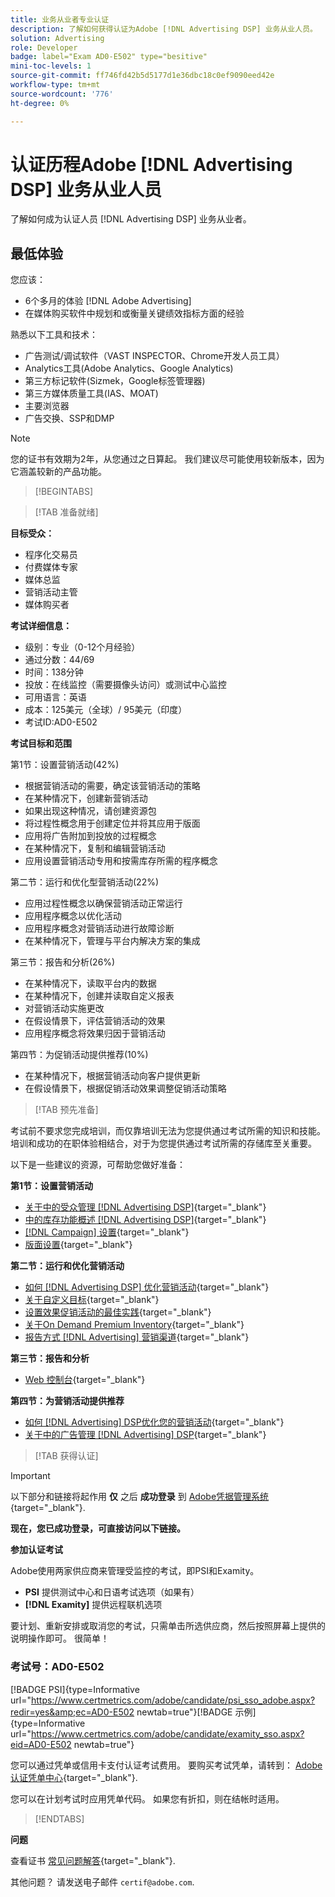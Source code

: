 ```yaml
---
title: 业务从业者专业认证
description: 了解如何获得认证为Adobe [!DNL Advertising DSP] 业务从业人员。
solution: Advertising
role: Developer
badge: label="Exam AD0-E502" type="besitive"
mini-toc-levels: 1
source-git-commit: ff746fd42b5d5177d1e36dbc18c0ef9090eed42e
workflow-type: tm+mt
source-wordcount: '776'
ht-degree: 0%

---
```


# 认证历程Adobe [!DNL Advertising DSP] 业务从业人员

了解如何成为认证人员 [!DNL Advertising DSP] 业务从业者。

## 最低体验

您应该：

* 6个多月的体验 [!DNL Adobe Advertising]
* 在媒体购买软件中规划和或衡量关键绩效指标方面的经验

熟悉以下工具和技术：

* 广告测试/调试软件（VAST INSPECTOR、Chrome开发人员工具）
* Analytics工具(Adobe Analytics、Google Analytics)
* 第三方标记软件(Sizmek，Google标签管理器)
* 第三方媒体质量工具(IAS、MOAT)
* 主要浏览器
* 广告交换、SSP和DMP

>[!NOTE]
>
>您的证书有效期为2年，从您通过之日算起。 我们建议尽可能使用较新版本，因为它涵盖较新的产品功能。

>[!BEGINTABS]

>[!TAB 准备就绪]

**目标受众：**

* 程序化交易员
* 付费媒体专家
* 媒体总监
* 营销活动主管
* 媒体购买者

**考试详细信息：**

* 级别：专业（0-12个月经验）
* 通过分数：44/69
* 时间：138分钟
* 投放：在线监控（需要摄像头访问）或测试中心监控
* 可用语言：英语
* 成本：125美元（全球）/ 95美元（印度）
* 考试ID:AD0-E502

**考试目标和范围**

第1节：设置营销活动(42%)

* 根据营销活动的需要，确定该营销活动的策略
* 在某种情况下，创建新营销活动
* 如果出现这种情况，请创建资源包
* 将过程性概念用于创建定位并将其应用于版面
* 应用将广告附加到投放的过程概念
* 在某种情况下，复制和编辑营销活动
* 应用设置营销活动专用和按需库存所需的程序概念

第二节：运行和优化型营销活动(22%)

* 应用过程性概念以确保营销活动正常运行
* 应用程序概念以优化活动
* 应用程序概念对营销活动进行故障诊断
* 在某种情况下，管理与平台内解决方案的集成

第三节：报告和分析(26%)

* 在某种情况下，读取平台内的数据
* 在某种情况下，创建并读取自定义报表
* 对营销活动实施更改
* 在假设情景下，评估营销活动的效果
* 应用程序概念将效果归因于营销活动

第四节：为促销活动提供推荐(10%)

* 在某种情况下，根据营销活动向客户提供更新
* 在假设情景下，根据促销活动效果调整促销活动策略

>[!TAB 预先准备]

考试前不要求您完成培训，而仅靠培训无法为您提供通过考试所需的知识和技能。 培训和成功的在职体验相结合，对于为您提供通过考试所需的存储库至关重要。

以下是一些建议的资源，可帮助您做好准备：

**第1节：设置营销活动**


* [关于中的受众管理 [!DNL Advertising DSP]](https://experienceleague.adobe.com/docs/advertising/dsp/audiences/audience-about.html?lang=en){target="_blank"}
* [中的库存功能概述 [!DNL Advertising DSP]](https://experienceleague.adobe.com/docs/advertising/dsp/inventory/inventory-overview.html?lang=en){target="_blank"}
* [[!DNL Campaign] 设置](https://experienceleague.adobe.com/docs/advertising/dsp/campaign-management/campaigns/campaign-settings.html?lang=en){target="_blank"}
* [版面设置](https://experienceleague.adobe.com/docs/advertising/dsp/campaign-management/placements/placement-settings.html?lang=en){target="_blank"}

**第二节：运行和优化营销活动**

* [如何 [!DNL Advertising DSP] 优化营销活动](https://experienceleague.adobe.com/docs/advertising/dsp/optimization/optimization-how-dsp-optimizes-campaigns.html?lang=en){target="_blank"}
* [关于自定义目标](https://experienceleague.adobe.com/docs/advertising/dsp/optimization/custom-goals/custom-goal-about.html?lang=en){target="_blank"}
* [设置效果促销活动的最佳实践](https://experienceleague.adobe.com/docs/advertising/dsp/optimization/campaign-best-practices-performance.html?lang=en){target="_blank"}
* [关于On Demand Premium Inventory](https://experienceleague.adobe.com/docs/advertising/dsp/inventory/on-demand/on-demand-inventory-about.html?lang=en){target="_blank"}
* [报告方式 [!DNL Advertising] 营销渠道](https://experienceleague.adobe.com/docs/analytics-learn/tutorials/integrations/ad-cloud/reporting-with-advertising-cloud-marketing-channels.html?lang=en){target="_blank"}

**第三节：报告和分析**

* [Web 控制台](https://experienceleague.adobe.com/docs/experience-manager-65/deploying/configuring/web-console.html?lang=en){target="_blank"}

**第四节：为营销活动提供推荐**

* [如何 [!DNL Advertising] DSP优化您的营销活动](https://experienceleague.adobe.com/docs/advertising/dsp/optimization/optimization-how-dsp-optimizes-campaigns.html?lang=en){target="_blank"}
* [关于中的广告管理 [!DNL Advertising] DSP](https://experienceleague.adobe.com/docs/advertising/dsp/campaign-management/ads/ad-about.html?lang=en){target="_blank"}

>[!TAB 获得认证]

>[!IMPORTANT]
>
>以下部分和链接将起作用 **仅**  之后 **成功登录** 到 [Adobe凭据管理系统](http://www.certmetrics.com/adobe){target="_blank"}.


**现在，您已成功登录，可直接访问以下链接。**

**参加认证考试**

Adobe使用两家供应商来管理受监控的考试，即PSI和Examity。

* **PSI** 提供测试中心和日语考试选项（如果有）
* **[!DNL Examity]** 提供远程联机选项

要计划、重新安排或取消您的考试，只需单击所选供应商，然后按照屏幕上提供的说明操作即可。 很简单！

### 考试号：AD0-E502

[!BADGE PSI]{type=Informative url="https://www.certmetrics.com/adobe/candidate/psi_sso_adobe.aspx?redir=yes&amp;ec=AD0-E502 newtab=true"}[!BADGE 示例]{type=Informative url="https://www.certmetrics.com/adobe/candidate/examity_sso.aspx?eid=AD0-E502 newtab=true"}

您可以通过凭单或信用卡支付认证考试费用。 要购买考试凭单，请转到： [Adobe认证凭单中心](https://market.xvoucher.com/adobe/global){target="_blank"}.

您可以在计划考试时应用凭单代码。 如果您有折扣，则在结帐时适用。

>[!ENDTABS]

**问题**

查看证书 [常见问题解答](https://experienceleague.adobe.com/docs/certification/certification/faq.html?lang=en){target="_blank"}.

其他问题？ 请发送电子邮件 `certif@adobe.com`.
